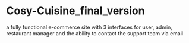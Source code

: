 # Cosy-Cuisine_final_version
a fully functional e-commerce site with 3 interfaces for user, admin, restaurant manager and the ability to contact the support team via email
